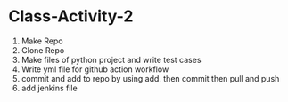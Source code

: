 # Class-Activity-2

1. Make Repo 
2. Clone Repo
3. Make files of python project and write test cases
4. Write yml file for github action workflow
5. commit and add to repo by using add. then commit then pull and push
6. add jenkins file
